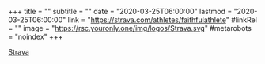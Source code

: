 +++
title = ""
subtitle = ""
date = "2020-03-25T06:00:00"
lastmod = "2020-03-25T06:00:00"
link = "https://strava.com/athletes/faithfulathlete"
#linkRel = ""
image = "https://rsc.youronly.one/img/logos/Strava.svg"
#metarobots = "noindex"
+++

[Strava](https://strava.com/athletes/faithfulathlete "Strava")

